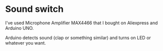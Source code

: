 # Sound switch
I've used Microphone Amplifier MAX4466 that I bought on Aliexpress and Arduino UNO.

Arduino detects sound (clap or something similar) and turns on LED or whatever you want.
